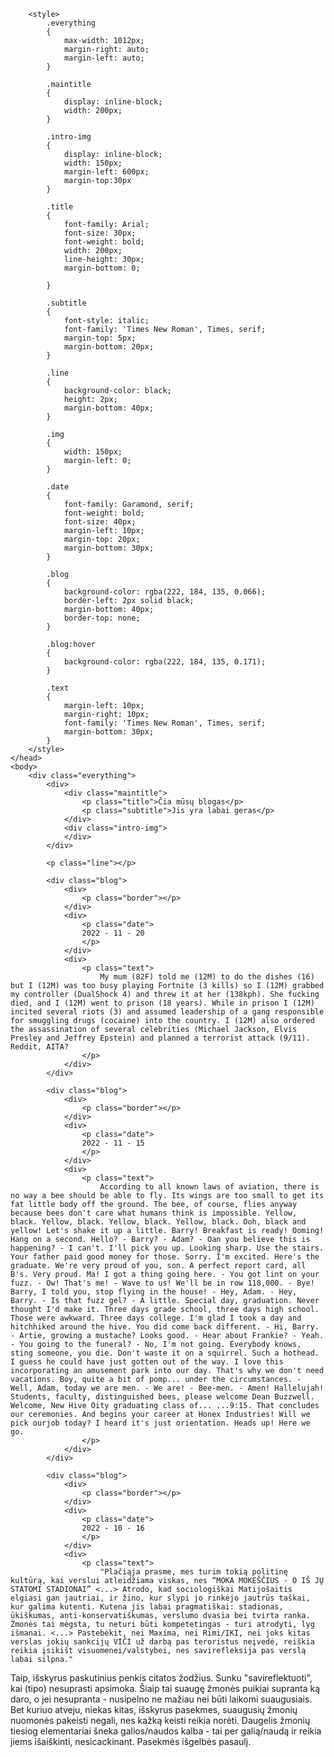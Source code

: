 
<html>
    <head>
        <title>Websaitas</title>

        <style>
            .everything
            {
                max-width: 1012px;
                margin-right: auto;
                margin-left: auto;
            }

            .maintitle 
            {
                display: inline-block;
                width: 200px;
            }
            
            .intro-img
            {
                display: inline-block;
                width: 150px;
                margin-left: 600px;
                margin-top:30px
            }
        
            .title
            {
                font-family: Arial;
                font-size: 30px;
                font-weight: bold;
                width: 200px;
                line-height: 30px;
                margin-bottom: 0;
        
            }
        
            .subtitle
            {
                font-style: italic;
                font-family: 'Times New Roman', Times, serif;
                margin-top: 5px;
                margin-bottom: 20px;
            }
        
            .line
            {
                background-color: black;
                height: 2px;
                margin-bottom: 40px;
            }

            .img
            {
                width: 150px;
                margin-left: 0;
            }

            .date
            {
                font-family: Garamond, serif;
                font-weight: bold;
                font-size: 40px;
                margin-left: 10px;
                margin-top: 20px;
                margin-bottom: 30px;
            }
            
            .blog
            {
                background-color: rgba(222, 184, 135, 0.066);
                border-left: 2px solid black;
                margin-bottom: 40px;
                border-top: none;
            }

            .blog:hover
            {
                background-color: rgba(222, 184, 135, 0.171);
            }

            .text
            {
                margin-left: 10px;
                margin-right: 10px;
                font-family: 'Times New Roman', Times, serif;
                margin-bottom: 30px;
            }
        </style>
    </head>
    <body>
        <div class="everything">
            <div>
                <div class="maintitle">
                    <p class="title">Čia mūsų blogas</p>
                    <p class="subtitle">Jis yra labai geras</p>
                </div>
                <div class="intro-img">
                </div>
            </div>

            <p class="line"></p>
            
            <div class="blog">
                <div>
                    <p class="border"></p>
                </div>
                <div>
                    <p class="date">
                    2022 - 11 - 20
                    </p>
                </div>
                <div>
                    <p class="text">
                        My mum (82F) told me (12M) to do the dishes (16) but I (12M) was too busy playing Fortnite (3 kills) so I (12M) grabbed my controller (DualShock 4) and threw it at her (138kph). She fucking died, and I (12M) went to prison (18 years). While in prison I (12M) incited several riots (3) and assumed leadership of a gang responsible for smuggling drugs (cocaine) into the country. I (12M) also ordered the assassination of several celebrities (Michael Jackson, Elvis Presley and Jeffrey Epstein) and planned a terrorist attack (9/11). Reddit, AITA?
                    </p>
                </div>
            </div>

            <div class="blog">
                <div>
                    <p class="border"></p>
                </div>
                <div>
                    <p class="date">
                    2022 - 11 - 15
                    </p>
                </div>
                <div>
                    <p class="text">
                        According to all known laws of aviation, there is no way a bee should be able to fly. Its wings are too small to get its fat little body off the ground. The bee, of course, flies anyway because bees don't care what humans think is impossible. Yellow, black. Yellow, black. Yellow, black. Yellow, black. Ooh, black and yellow! Let's shake it up a little. Barry! Breakfast is ready! Ooming! Hang on a second. Hello? - Barry? - Adam? - Oan you believe this is happening? - I can't. I'll pick you up. Looking sharp. Use the stairs. Your father paid good money for those. Sorry. I'm excited. Here's the graduate. We're very proud of you, son. A perfect report card, all B's. Very proud. Ma! I got a thing going here. - You got lint on your fuzz. - Ow! That's me! - Wave to us! We'll be in row 118,000. - Bye! Barry, I told you, stop flying in the house! - Hey, Adam. - Hey, Barry. - Is that fuzz gel? - A little. Special day, graduation. Never thought I'd make it. Three days grade school, three days high school. Those were awkward. Three days college. I'm glad I took a day and hitchhiked around the hive. You did come back different. - Hi, Barry. - Artie, growing a mustache? Looks good. - Hear about Frankie? - Yeah. - You going to the funeral? - No, I'm not going. Everybody knows, sting someone, you die. Don't waste it on a squirrel. Such a hothead. I guess he could have just gotten out of the way. I love this incorporating an amusement park into our day. That's why we don't need vacations. Boy, quite a bit of pomp... under the circumstances. - Well, Adam, today we are men. - We are! - Bee-men. - Amen! Hallelujah! Students, faculty, distinguished bees, please welcome Dean Buzzwell. Welcome, New Hive Oity graduating class of... ...9:15. That concludes our ceremonies. And begins your career at Honex Industries! Will we pick ourjob today? I heard it's just orientation. Heads up! Here we go.
                    </p>
                </div>
            </div>

            <div class="blog">
                <div>
                    <p class="border"></p>
                </div>
                <div>
                    <p class="date">
                    2022 - 10 - 16
                    </p>
                </div>
                <div>
                    <p class="text">
                        "Plačiąja prasme, mes turim tokią politinę kultūrą, kai verslui atleidžiama viskas, nes “MOKA MOKEŠČIUS - O IŠ JŲ STATOMI STADIONAI” <...> Atrodo, kad sociologiškai Matijošaitis elgiasi gan jautriai, ir žino, kur slypi jo rinkėjo jautrūs taškai, kur galima kutenti. Kutena jis labai pragmatiškai: stadionas, ūkiškumas, anti-konservatiškumas, verslumo dvasia bei tvirta ranka. Žmonės tai mėgsta, tu neturi būti kompetetingas - turi atrodyti, lyg išmanai. <...> Pastebėkit, nei Maxima, nei Rimi/IKI, nei joks kitas verslas jokių sankcijų VIČI už darbą pas teroristus neįvedė, reiškia reikia įsikišt visuomenei/valstybei, nes savirefleksija pas verslą labai silpna."
Taip, išskyrus paskutinius penkis citatos žodžius. Sunku "savireflektuoti", kai (tipo) nesuprasti apsimoka. Šiaip tai suaugę žmonės puikiai supranta ką daro, o jei nesupranta - nusipelno ne mažiau nei būti laikomi suaugusiais. Bet kuriuo atveju, niekas kitas, išskyrus pasekmes, suaugusių žmonių nuomonės pakeisti negali, nes kažką keisti reikia norėti. Daugelis žmonių tiesiog elementariai šneka galios/naudos kalba - tai per galią/naudą ir reikia jiems išaiškinti, nesicackinant. Pasekmės išgelbės pasaulį.
                    </p>
                </div>
            </div>
        </div>
    </body>
</html>

